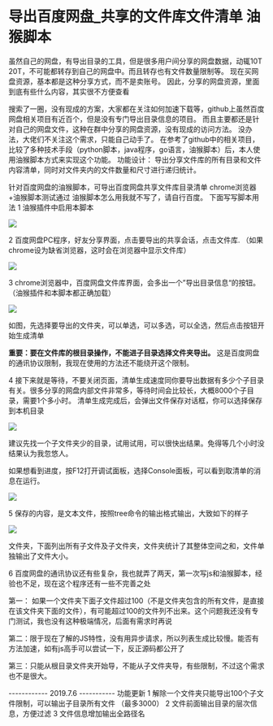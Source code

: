 # 导出百度网盘_共享的文件库文件清单 油猴脚本
虽然自己的网盘，有导出目录的工具，但是很多用户间分享的网盘数据，动辄10T 20T，不可能都转存到自己的网盘中。而且转存也有文件数量限制等。
现在买网盘资源，基本都是这种分享方式，而不是卖账号。
因此，分享的网盘资源，里面到底有些什么内容，其实很不方便查看

搜索了一圈，没有现成的方案，大家都在关注如何加速下载等，github上虽然百度网盘相关项目有近百个，但是没有专门导出目录信息的项目。 而且主要都还是针对自己的网盘文件，这种在群中分享的网盘资源，没有现成的访问方法。
没办法，大佬们不关注这个需求，只能自己动手了。
在参考了github中的相关项目，比较了多种技术手段（python脚本，java程序，go语言，油猴脚本）后，本人使用油猴脚本方式来实现这个功能。
功能设计： 导出分享文件库的所有目录和文件内容清单，同时对文件夹内的文件数量和尺寸进行递归统计。

针对百度网盘的油猴脚本，可导出百度网盘共享文件库目录清单
chrome浏览器+油猴脚本测试通过
油猴脚本怎么用我就不写了，请自行百度。 下面写写脚本用法
1 油猴插件中启用本脚本

![](https://pic2.zhimg.com/80/v2-cf86151980da94ccf77dc0a1074a4c0b_hd.jpg?raw=true)

2 百度网盘PC程序，好友分享界面，点击要导出的共享会话，点击文件库. （如果chrome设为缺省浏览器，这时会在浏览器中显示文件库）

![](https://pic4.zhimg.com/80/v2-67476b46d68c4f78fd9811989cbfab02_hd.jpg?raw=true)

3 chrome浏览器中，百度网盘文件库界面，会多出一个”导出目录信息“的按钮。（油猴插件和本脚本都正确加载）

![](https://pic4.zhimg.com/80/v2-5bf2d226f8200517038f58a07c5ec448_hd.jpg?raw=true)

如图，先选择要导出的文件夹，可以单选，可以多选，可以全选，然后点击按钮开始生成清单

**重要：要在文件库的根目录操作，不能进子目录选择文件夹导出。** 这是百度网盘的通讯协议限制，我现在使用的方法还不能绕开这个限制。

4 接下来就是等待，不要关闭页面，清单生成速度同你要导出数据有多少个子目录有关。很多分享的网盘内部文件非常多，等待时间会比较长，大概8000个子目录，需要1个多小时。
清单生成完成后，会弹出文件保存对话框，你可以选择保存到本机目录

![](https://pic1.zhimg.com/80/v2-e79fb6c904f29ad0e87ad56579e8d3b5_hd.jpg?raw=true)

建议先找一个子文件夹少的目录，试用试用，可以很快出结果。免得等几个小时没结果认为我忽悠人。

如果想看到进度，按F12打开调试面板，选择Console面板，可以看到取清单的消息在运行。

![](https://pic2.zhimg.com/80/v2-9af2b29c056a40f618bb301ae63c6e91_hd.jpg?raw=true)

5 保存的内容，是文本文件，按照tree命令的输出格式输出，大致如下的样子

![](https://pic2.zhimg.com/80/v2-cda365dc4467ddbfe2290120abc78e1e_hd.jpg?raw=true)

文件夹，下面列出所有子文件及子文件夹，文件夹统计了其整体空间之和，文件单独输出了文件大小。

6 百度网盘的通讯协议还有些复杂，我也就弄了两天，第一次写js和油猴脚本，经验也不足，现在这个程序还有一些不完善之处

第一： 如果一个文件夹下面子文件超过100（不是文件夹包含的所有文件，是直接在该文件夹下面的文件），有可能超过100的文件列不出来。这个问题我还没有专门测试，我也没有这种极端情况，后面有需求时再说

第二：限于现在了解的JS特性，没有用异步请求，所以列表生成比较慢。能否有方法加速，如有js高手可以尝试一下，反正源码都公开了

第三：只能从根目录文件夹开始导，不能从子文件夹导，有些限制，不过这个需求也不是很大。

------------ 2019.7.6 -----------
功能更新
1 解除一个文件夹只能导出100个子文件限制，可以输出子目录所有文件 （最多3000）
2 文件前面输出目录的层次信息，方便过滤
3 文件信息增加输出全路径名
